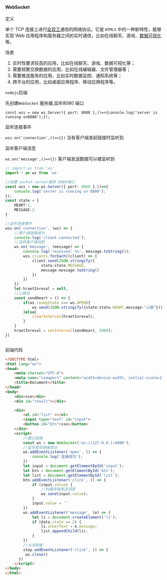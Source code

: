 #### WebSocket

定义

单个 TCP 连接上进行[全双工](https://so.csdn.net/so/search?q=全双工&spm=1001.2101.3001.7020)通信的网络协议。它是 `HTML5` 中的一种新特性，能够实现 Web 应用程序和服务器之间的实时通信，比如在线聊天、游戏、[数据可视化](https://edu.csdn.net/cloud/sd_summit?utm_source=glcblog&spm=1001.2101.3001.7020)等。

场景

1. 实时性要求较高的应用，比如在线聊天、游戏、数据可视化等；
2. 需要频繁交换数据的应用，比如在线编辑器、文件管理器等；
3. 需要推送服务的应用，比如实时数据监控、通知系统等；
4. 跨平台的应用，比如桌面应用程序、移动应用程序等。

`nodejs`后端

先创建`WebSocket` 服务器,监听8080 端口

`const wss = new ws.Server({ port: 8080 },()=>{console.log('server is running on8080');});`

监听连接事件

`wss.on('connection',()=>{})` 当有客户端发起链接时监听到

监听客户端消息

`ws.on('message',()=>{})`  客户端发送数据可以被监听到

```ts
// import ws from 'ws'
import * as ws from 'ws'

//创建 socket server服务 8080端口
const wss = new ws.Server({ port: 8080 },()=>{
    console.log('server is running on 8080');
});
const state = {
    HEART:1, 
    MESSAGE:2
}

//监听连接事件
wss.on('connection', (ws) => {
    //客户端链接成功
    console.log('client connected');
    //监听客户端消息
    ws.on('message', (message) => {
        console.log('received: %s', message.toString());
        wss.clients.forEach((client) => {
            client.send(JSON.stringify({
                state:state.MESSAGE,
                message:message.toString()
            })
        })
    })
    let hraetInreval = null;
    //心跳包
    const sendHeart = () => {
        if(ws.readyState === ws.OPEN){
            ws.send(JSON.stringify({state:state.HEART,message:"心跳"}));
        }else{
            clearInterval(hraetInreval);
        }
    }
    hraetInreval = setInterval(sendHeart, 5000);
})



```

前端代码

```html
<!DOCTYPE html>
<html lang="en">
<head>
    <meta charset="UTF-8">
    <meta name="viewport" content="width=device-width, initial-scale=1.0">
    <title>Document</title>
</head>
<body>
    <div>sse</div>
    <div id="result"></div>

    <div> 
        <ul id="list" ></ul>
        <input type="text" id="input">
        <button id="btn">sse</button> 
    </div>
    <script>
        //建立链接
        const ws = new WebSocket('ws://127.0.0.1:8080');
        //监听是否链接成功
        ws.addEventListener('open', () => {
            console.log('连接成功');
        })
        let input = document.getElementById('input');
        let btn = document.getElementById('btn');
        let list = document.getElementById('list');
        btn.addEventListener('click', () => {
            if (input.value) {
                //向服务端发送消息
                ws.send(input.value);
            }
            input.value = ''
        })
        ws.addEventListener('message', (e) => {
            let li = document.createElement('li');
            if (data.state == 2) {
                li.innerText = e.message;
                list.appendChild(li);
            }
        })
        //关闭链接
        stop.addEventListener('click', () => {
         ws.close()
      })
    </script>
</body>
</html>
```

